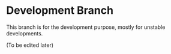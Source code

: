 # Development Branch
This branch is for the development purpose, mostly for unstable developments.

(To be edited later)
